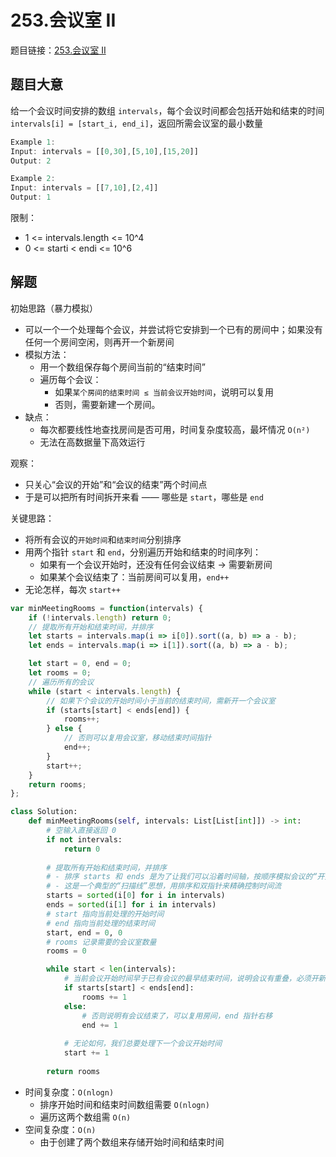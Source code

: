 # 253.会议室 II

题目链接：[253.会议室 II](https://leetcode.cn/problems/meeting-rooms-ii/)

## 题目大意

给一个会议时间安排的数组 `intervals`，每个会议时间都会包括开始和结束的时间 `intervals[i] = [start_i, end_i]`，返回所需会议室的最小数量 

```js
Example 1:
Input: intervals = [[0,30],[5,10],[15,20]]
Output: 2

Example 2:
Input: intervals = [[7,10],[2,4]]
Output: 1
```

限制：
- 1 <= intervals.length <= 10^4
- 0 <= starti < endi <= 10^6

## 解题

初始思路（暴力模拟）
- 可以一个一个处理每个会议，并尝试将它安排到一个已有的房间中；如果没有任何一个房间空闲，则再开一个新房间
- 模拟方法：
  - 用一个数组保存每个房间当前的“结束时间”
  - 遍历每个会议：
    - 如果`某个房间的结束时间 ≤ 当前会议开始时间`，说明可以复用
    - 否则，需要新建一个房间。
- 缺点：
  - 每次都要线性地查找房间是否可用，时间复杂度较高，最坏情况 `O(n²)`
  - 无法在高数据量下高效运行

观察：
- 只关心“会议的开始”和“会议的结束”两个时间点
- 于是可以把所有时间拆开来看 —— 哪些是 `start`，哪些是 `end`

关键思路：
- 将所有会议的`开始时间`和`结束时间`分别排序
- 用两个指针 `start` 和 `end`，分别遍历开始和结束的时间序列：
  - 如果有一个会议开始时，还没有任何会议结束 -> 需要新房间
  - 如果某个会议结束了：当前房间可以复用，`end++`
- 无论怎样，每次 `start++`

```js
var minMeetingRooms = function(intervals) {
    if (!intervals.length) return 0;
    // 提取所有开始和结束时间，并排序
    let starts = intervals.map(i => i[0]).sort((a, b) => a - b);
    let ends = intervals.map(i => i[1]).sort((a, b) => a - b);

    let start = 0, end = 0;
    let rooms = 0;
    // 遍历所有的会议
    while (start < intervals.length) {
        // 如果下个会议的开始时间小于当前的结束时间，需新开一个会议室
        if (starts[start] < ends[end]) {
            rooms++;
        } else {
            // 否则可以复用会议室，移动结束时间指针
            end++;
        }
        start++;
    }
    return rooms;
};
```
```python
class Solution:
    def minMeetingRooms(self, intervals: List[List[int]]) -> int:
        # 空输入直接返回 0
        if not intervals:
            return 0
        
        # 提取所有开始和结束时间，并排序
        # - 排序 starts 和 ends 是为了让我们可以沿着时间轴，按顺序模拟会议的“开始”和“结束”，从而判断在每一时刻我们到底需要多少个房间
        # - 这是一个典型的“扫描线”思想，用排序和双指针来精确控制时间流
        starts = sorted(i[0] for i in intervals)
        ends = sorted(i[1] for i in intervals)
        # start 指向当前处理的开始时间
        # end 指向当前处理的结束时间
        start, end = 0, 0
        # rooms 记录需要的会议室数量
        rooms = 0

        while start < len(intervals):
            # 当前会议开始时间早于已有会议的最早结束时间，说明会议有重叠，必须开新房间
            if starts[start] < ends[end]:
                rooms += 1
            else:
                # 否则说明有会议结束了，可以复用房间，end 指针右移
                end += 1
            
            # 无论如何，我们总要处理下一个会议开始时间
            start += 1
        
        return rooms
```

- 时间复杂度：`O(nlogn)`
  - 排序开始时间和结束时间数组需要 `O(nlogn)`
  - 遍历这两个数组需 `O(n)`
- 空间复杂度：`O(n)`
  - 由于创建了两个数组来存储开始时间和结束时间